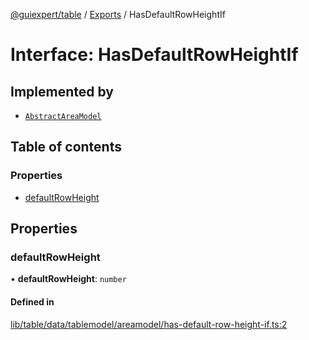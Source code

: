 [@guiexpert/table](../README.md) / [Exports](../modules.md) / HasDefaultRowHeightIf

# Interface: HasDefaultRowHeightIf

## Implemented by

- [`AbstractAreaModel`](../classes/AbstractAreaModel.md)

## Table of contents

### Properties

- [defaultRowHeight](HasDefaultRowHeightIf.md#defaultrowheight)

## Properties

### defaultRowHeight

• **defaultRowHeight**: `number`

#### Defined in

[lib/table/data/tablemodel/areamodel/has-default-row-height-if.ts:2](https://github.com/guiexperttable/ge-table/blob/65d38fc/libs/table/src/lib/table/data/tablemodel/areamodel/has-default-row-height-if.ts#L2)
